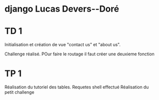 # django Lucas Devers--Doré

# TD 1 

Initialisation et création de vue "contact us" et "about us".

Challenge réalisé. POur faire le routage il faut créer une deuxieme fonction

# TP 1 

Réalisation du tutoriel des tables. 
Requetes shell effectué
Réalisation du petit challenge